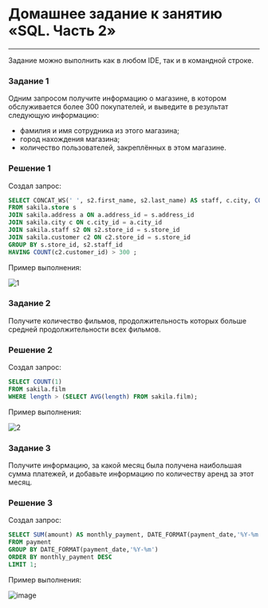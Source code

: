 # Домашнее задание к занятию «SQL. Часть 2»

---

Задание можно выполнить как в любом IDE, так и в командной строке.

### Задание 1

Одним запросом получите информацию о магазине, в котором обслуживается более 300 покупателей, и выведите в результат следующую информацию: 
- фамилия и имя сотрудника из этого магазина;
- город нахождения магазина;
- количество пользователей, закреплённых в этом магазине.

### Решение 1

Создал запрос:

```sql
SELECT CONCAT_WS(' ', s2.first_name, s2.last_name) AS staff, c.city, COUNT(c2.customer_id) as customers
FROM sakila.store s 
JOIN sakila.address a ON a.address_id = s.address_id 
JOIN sakila.city c ON c.city_id = a.city_id 
JOIN sakila.staff s2 ON s2.store_id = s.store_id 
JOIN sakila.customer c2 ON c2.store_id = s.store_id 
GROUP BY s.store_id, s2.staff_id 
HAVING COUNT(c2.customer_id) > 300 ;
```
Пример выполнения:

![1](https://github.com/SKA1010/hw_db_4/assets/125235217/97035f9e-7a1b-4d57-b7b6-3c4e0a9d1724)

### Задание 2

Получите количество фильмов, продолжительность которых больше средней продолжительности всех фильмов.

### Решение 2

Создал запрос:

```sql
SELECT COUNT(1) 
FROM sakila.film 
WHERE length > (SELECT AVG(length) FROM sakila.film);
```
Пример выполнения:

![2](https://github.com/SKA1010/hw_db_4/assets/125235217/5720c6ea-6a17-40a7-81eb-7d125141f49f)

### Задание 3

Получите информацию, за какой месяц была получена наибольшая сумма платежей, и добавьте информацию по количеству аренд за этот месяц.

### Решение 3

Создал запрос:

```sql
SELECT SUM(amount) AS monthly_payment, DATE_FORMAT(payment_date,'%Y-%m') AS 'month', COUNT(*) AS rental_qnty
FROM payment 
GROUP BY DATE_FORMAT(payment_date,'%Y-%m')
ORDER BY monthly_payment DESC
LIMIT 1;
```
Пример выполнения:

![image](https://github.com/SKA1010/hw_db_4/assets/125235217/3e0f4ecb-dc26-4dc6-ad42-bf4c3ca79ccb)





